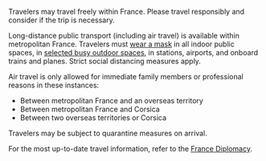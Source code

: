 Travelers may travel freely within France. Please travel responsibly and consider if the trip is necessary.

Long-distance public transport (including air travel) is available within metropolitan France. Travelers must [wear a mask](https://www.garda.com/crisis24/news-alerts/360441/france-face-masks-to-be-compulsory-in-indoor-public-spaces-july-16-update-30) in all indoor public spaces, in [selected busy outdoor spaces](https://news.sky.com/story/coronavirus-french-cities-make-face-masks-compulsory-in-busy-outdoor-areas-as-cases-climb-again-12043919), in stations, airports, and onboard trains and planes. Strict social distancing measures apply.

Air travel is only allowed for immediate family members or professional reasons in these instances:

- Between metropolitan France and an overseas territory
- Between metropolitan France and Corsica
- Between two overseas territories or Corsica

Travelers may be subject to quarantine measures on arrival.

For the most up-to-date travel information, refer to the [France Diplomacy](https://www.gouvernement.fr/en/coronavirus-covid-19).
